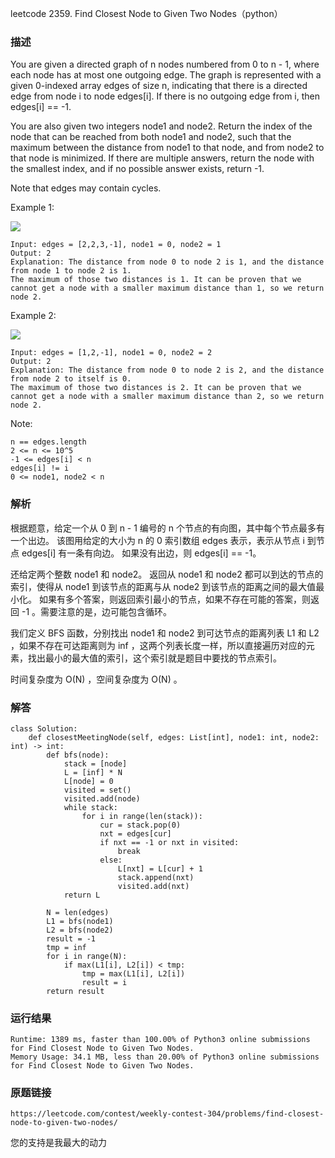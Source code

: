leetcode  2359. Find Closest Node to Given Two Nodes（python）




### 描述

You are given a directed graph of n nodes numbered from 0 to n - 1, where each node has at most one outgoing edge. The graph is represented with a given 0-indexed array edges of size n, indicating that there is a directed edge from node i to node edges[i]. If there is no outgoing edge from i, then edges[i] == -1.

You are also given two integers node1 and node2. Return the index of the node that can be reached from both node1 and node2, such that the maximum between the distance from node1 to that node, and from node2 to that node is minimized. If there are multiple answers, return the node with the smallest index, and if no possible answer exists, return -1.

Note that edges may contain cycles.



Example 1:

![](https://assets.leetcode.com/uploads/2022/06/07/graph4drawio-2.png)

	Input: edges = [2,2,3,-1], node1 = 0, node2 = 1
	Output: 2
	Explanation: The distance from node 0 to node 2 is 1, and the distance from node 1 to node 2 is 1.
	The maximum of those two distances is 1. It can be proven that we cannot get a node with a smaller maximum distance than 1, so we return node 2.

	
Example 2:

![](https://assets.leetcode.com/uploads/2022/06/07/graph4drawio-4.png)

	Input: edges = [1,2,-1], node1 = 0, node2 = 2
	Output: 2
	Explanation: The distance from node 0 to node 2 is 2, and the distance from node 2 to itself is 0.
	The maximum of those two distances is 2. It can be proven that we cannot get a node with a smaller maximum distance than 2, so we return node 2.





Note:

	n == edges.length
	2 <= n <= 10^5
	-1 <= edges[i] < n
	edges[i] != i
	0 <= node1, node2 < n


### 解析

根据题意，给定一个从 0 到 n - 1 编号的 n 个节点的有向图，其中每个节点最多有一个出边。 该图用给定的大小为 n 的 0 索引数组 edges 表示，表示从节点 i 到节点 edges[i] 有一条有向边。 如果没有出边，则 edges[i] == -1。

还给定两个整数 node1 和 node2。 返回从 node1 和 node2 都可以到达的节点的索引，使得从 node1 到该节点的距离与从 node2 到该节点的距离之间的最大值最小化。 如果有多个答案，则返回索引最小的节点，如果不存在可能的答案，则返回 -1 。需要注意的是，边可能包含循环。

我们定义 BFS 函数，分别找出 node1 和 node2 到可达节点的距离列表 L1 和 L2 ，如果不存在可达距离则为 inf ，这两个列表长度一样，所以直接遍历对应的元素，找出最小的最大值的索引，这个索引就是题目中要找的节点索引。

时间复杂度为 O(N) ，空间复杂度为 O(N) 。


### 解答

	class Solution:
	    def closestMeetingNode(self, edges: List[int], node1: int, node2: int) -> int:
	        def bfs(node):
	            stack = [node]
	            L = [inf] * N
	            L[node] = 0
	            visited = set()
	            visited.add(node)
	            while stack:
	                for i in range(len(stack)):
	                    cur = stack.pop(0)
	                    nxt = edges[cur]
	                    if nxt == -1 or nxt in visited:
	                        break
	                    else:
	                        L[nxt] = L[cur] + 1
	                        stack.append(nxt)
	                        visited.add(nxt)
	            return L
	
	        N = len(edges)
	        L1 = bfs(node1)
	        L2 = bfs(node2)
	        result = -1
	        tmp = inf
	        for i in range(N):
	            if max(L1[i], L2[i]) < tmp:
	                tmp = max(L1[i], L2[i])
	                result = i
	        return result


### 运行结果

	Runtime: 1389 ms, faster than 100.00% of Python3 online submissions for Find Closest Node to Given Two Nodes.
	Memory Usage: 34.1 MB, less than 20.00% of Python3 online submissions for Find Closest Node to Given Two Nodes.

### 原题链接

	https://leetcode.com/contest/weekly-contest-304/problems/find-closest-node-to-given-two-nodes/


您的支持是我最大的动力
